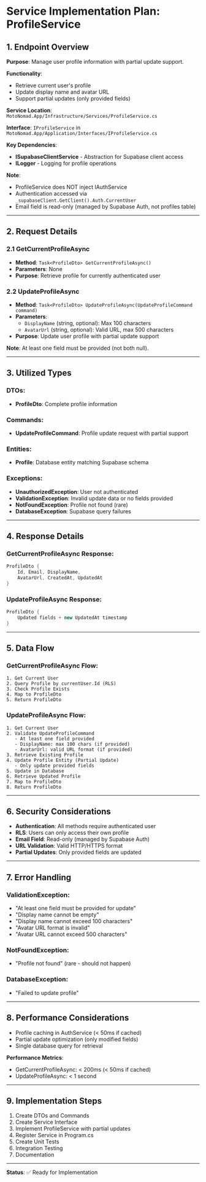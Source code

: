 # Service Implementation Plan: ProfileService

## 1. Endpoint Overview

**Purpose**: Manage user profile information with partial update support.

**Functionality**:
- Retrieve current user's profile
- Update display name and avatar URL
- Support partial updates (only provided fields)

**Service Location**: `MotoNomad.App/Infrastructure/Services/ProfileService.cs`

**Interface**: `IProfileService` in `MotoNomad.App/Application/Interfaces/IProfileService.cs`

**Key Dependencies**:
- **ISupabaseClientService** - Abstraction for Supabase client access
- **ILogger<ProfileService>** - Logging for profile operations

**Note**: 
- ProfileService does NOT inject IAuthService
- Authentication accessed via `_supabaseClient.GetClient().Auth.CurrentUser`
- Email field is read-only (managed by Supabase Auth, not profiles table)

---

## 2. Request Details

### 2.1 GetCurrentProfileAsync
- **Method**: `Task<ProfileDto> GetCurrentProfileAsync()`
- **Parameters**: None
- **Purpose**: Retrieve profile for currently authenticated user

### 2.2 UpdateProfileAsync
- **Method**: `Task<ProfileDto> UpdateProfileAsync(UpdateProfileCommand command)`
- **Parameters**:
  - `DisplayName` (string, optional): Max 100 characters
  - `AvatarUrl` (string, optional): Valid URL, max 500 characters
- **Purpose**: Update user profile with partial update support

**Note**: At least one field must be provided (not both null).

---

## 3. Utilized Types

### DTOs:
- **ProfileDto**: Complete profile information

### Commands:
- **UpdateProfileCommand**: Profile update request with partial support

### Entities:
- **Profile**: Database entity matching Supabase schema

### Exceptions:
- **UnauthorizedException**: User not authenticated
- **ValidationException**: Invalid update data or no fields provided
- **NotFoundException**: Profile not found (rare)
- **DatabaseException**: Supabase query failures

---

## 4. Response Details

### GetCurrentProfileAsync Response:
```csharp
ProfileDto {
    Id, Email, DisplayName, 
    AvatarUrl, CreatedAt, UpdatedAt
}
```

### UpdateProfileAsync Response:
```csharp
ProfileDto {
    Updated fields + new UpdatedAt timestamp
}
```

---

## 5. Data Flow

### GetCurrentProfileAsync Flow:
```
1. Get Current User
2. Query Profile by currentUser.Id (RLS)
3. Check Profile Exists
4. Map to ProfileDto
5. Return ProfileDto
```

### UpdateProfileAsync Flow:
```
1. Get Current User
2. Validate UpdateProfileCommand
   - At least one field provided
   - DisplayName: max 100 chars (if provided)
   - AvatarUrl: valid URL format (if provided)
3. Retrieve Existing Profile
4. Update Profile Entity (Partial Update)
   - Only update provided fields
5. Update in Database
6. Retrieve Updated Profile
7. Map to ProfileDto
8. Return ProfileDto
```

---

## 6. Security Considerations

- **Authentication**: All methods require authenticated user
- **RLS**: Users can only access their own profile
- **Email Field**: Read-only (managed by Supabase Auth)
- **URL Validation**: Valid HTTP/HTTPS format
- **Partial Updates**: Only provided fields are updated

---

## 7. Error Handling

### ValidationException:
- "At least one field must be provided for update"
- "Display name cannot be empty"
- "Display name cannot exceed 100 characters"
- "Avatar URL format is invalid"
- "Avatar URL cannot exceed 500 characters"

### NotFoundException:
- "Profile not found" (rare - should not happen)

### DatabaseException:
- "Failed to update profile"

---

## 8. Performance Considerations

- Profile caching in AuthService (< 50ms if cached)
- Partial update optimization (only modified fields)
- Single database query for retrieval

**Performance Metrics**:
- GetCurrentProfileAsync: < 200ms (< 50ms if cached)
- UpdateProfileAsync: < 1 second

---

## 9. Implementation Steps

1. Create DTOs and Commands
2. Create Service Interface
3. Implement ProfileService with partial updates
4. Register Service in Program.cs
5. Create Unit Tests
6. Integration Testing
7. Documentation

---

**Status**: ✅ Ready for Implementation